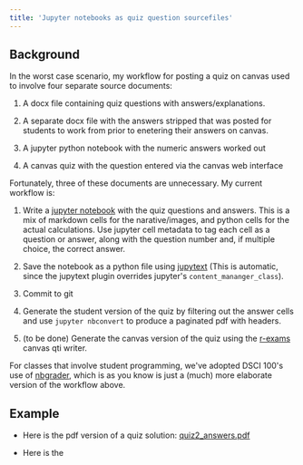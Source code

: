 ```yaml
---
title: 'Jupyter notebooks as quiz question sourcefiles'
---
```


## Background

In the worst case scenario, my workflow for posting a quiz on canvas used to involve four separate source documents:

1. A docx file containing quiz questions with answers/explanations. 
1. A separate docx file with the answers stripped that was posted for students to work from
   prior to enetering their answers on canvas.

1. A jupyter python notebook with the numeric answers worked out

1. A canvas quiz with the question entered via the canvas web interface

Fortunately, three of these documents are unnecessary.  My current workflow is:

1. Write a [jupyter notebook](https://jupyter.org/) with the quiz questions and answers. This is a mix of markdown cells for the narative/images, and python cells for the actual calculations.  Use
   jupyter cell metadata to tag each cell as a question or answer, along with the question number and, if
   multiple choice, the correct answer.

1. Save the notebook as a python file using [jupytext](https://github.com/mwouts/jupytext)  (This is automatic, since the jupytext plugin overrides jupyter's `content_mananger_class`).

1. Commit to git

1. Generate the student version of the quiz by filtering out the answer cells and use `jupyter nbconvert` to produce a paginated pdf with headers.

1. (to be done) Generate the canvas version of the quiz using the [r-exams](http://www.r-exams.org/)
canvas qti writer.

For classes that involve student programming, we've adopted DSCI 100's use of  [nbgrader](https://nbgrader.readthedocs.io/en/stable/), which is as you know is just a (much) more elaborate version of the workflow above.

## Example

* Here is the pdf version of a quiz solution:  [quiz2_answers.pdf](
https://www.dropbox.com/s/0j6pw4obeep7v5x/quiz2_answers.pdf?dl=0)

* Here is the 




